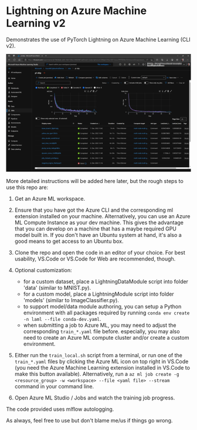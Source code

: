 # Lightning on Azure Machine Learning v2

Demonstrates the use of PyTorch Lightning on Azure Machine Learning (CLI v2).

![Azure ML Screenshot](./repo/media/aml-screenshot.png)

More detailed instructions will be added here later, but the rough steps to use this repo are:

1. Get an Azure ML workspace.

2. Ensure that you have got the Azure CLI and the corresponding ml extension installed on your machine. Alternatively,
   you can use an Azure ML Compute Instance as your dev machine. This gives the advantage that you can develop on a
   machine that has a maybe required GPU model built in. If you don't have an Ubuntu system at hand, it's also a good
   means to get access to an Ubuntu box.

3. Clone the repo and open the code in an editor of your choice. For best usability, VS.Code or VS.Code for Web are
   recommended, though.

4. Optional customization:
   - for a custom dataset, place a LightningDataModule script into folder 'data' (similar to MNIST.py).
   - for a custom model, place a LightningModule script into folder 'models' (similar to ImageClassifier.py).
   - to support model/data module authoring, you can setup a Python environment with all packages required by running
     `conda env create -n laml --file conda-dev.yaml`.
   - when submitting a job to Azure ML, you may need to adjust the corresponding `train_*.yaml` file before. especially,
     you may also need to create an Azure ML compute cluster and/or create a custom environment.

5. Either run the `train_local.sh` script from a terminal, or run one of the `train_*.yaml` files by clicking the Azure
   ML icon on top right in VS.Code (you need the Azure Machine Learning extension installed in VS.Code to make this
   button available). Alternatively, run a `az ml job create -g <resource_group> -w <workspace> --file <yaml file> --stream`
   command in your command line.

7. Open Azure ML Studio / Jobs and watch the training job progress.

The code provided uses mlflow autologging.

As always, feel free to use but don't blame me/us if things go wrong.
